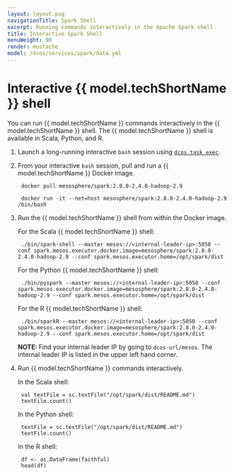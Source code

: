 ```yaml
---
layout: layout.pug
navigationTitle: Spark Shell
excerpt: Running commands interactively in the Apache Spark shell
title: Interactive Spark Shell
menuWeight: 90
render: mustache
model: /dcos/services/spark/data.yml
---
```


# Interactive {{ model.techShortName }} shell

You can run {{ model.techShortName }} commands interactively in the {{ model.techShortName }} shell. The {{ model.techShortName }} shell is available in Scala, Python, and R.

1. Launch a long-running interactive `bash` session using [`dcos task exec`](/1.12/cli/command-reference/dcos-task/dcos-task-exec/).

1. From your interactive `bash` session, pull and run a {{ model.techShortName }} Docker image.

        docker pull mesosphere/spark:2.8.0-2.4.0-hadoop-2.9

        docker run -it --net=host mesosphere/spark:2.8.0-2.4.0-hadoop-2.9 /bin/bash

1. Run the {{ model.techShortName }} shell from within the Docker image.

    For the Scala {{ model.techShortName }} shell:

        ./bin/spark-shell --master mesos://<internal-leader-ip>:5050 --conf spark.mesos.executor.docker.image=mesosphere/spark:2.8.0-2.4.0-hadoop-2.9 --conf spark.mesos.executor.home=/opt/spark/dist

    For the Python {{ model.techShortName }} shell:

        ./bin/pyspark --master mesos://<internal-leader-ip>:5050 --conf spark.mesos.executor.docker.image=mesosphere/spark:2.8.0-2.4.0-hadoop-2.9 --conf spark.mesos.executor.home=/opt/spark/dist

    For the R {{ model.techShortName }} shell:

        ./bin/sparkR --master mesos://<internal-leader-ip>:5050 --conf spark.mesos.executor.docker.image=mesosphere/spark:2.8.0-2.4.0-hadoop-2.9 --conf spark.mesos.executor.home=/opt/spark/dist

    <p class="message--note"><strong>NOTE: </strong>Find your internal leader IP by going to <code>dcos-url/mesos</code>. The internal leader IP is listed in the upper left hand corner.</p>

1. Run {{ model.techShortName }} commands interactively.

    In the Scala shell:

        val textFile = sc.textFile("/opt/spark/dist/README.md")
        textFile.count()

    In the Python shell:

        textFile = sc.textFile("/opt/spark/dist/README.md")
        textFile.count()

    In the R shell:

        df <- as.DataFrame(faithful)
        head(df)
